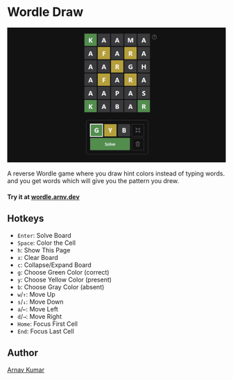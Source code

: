 # Wordle Draw
![Screenshot](images/screenshot.png)

A reverse Wordle game where you draw hint colors instead of typing words. and you get words which will give you the pattern you drew.

#### Try it at [wordle.arnv.dev](https://wordle.arnv.dev)

## Hotkeys

<!-- 
  const hotkeys = new Map<string[], string>([
    [["Enter"], "Solve Board"],
    [["Space"], "Color the Cell"],
    [["h"], "Show This Page"],
    [["x"], "Clear Board"],
    [["c"], "Collapse/Expand Board"],
    [["g"], "Choose Green Color (correct)"],
    [["y"], "Choose Yellow Color (present)"],
    [["b"], "Choose Gray Color (absent)"],
    [["w", "↑"], "Move Up"],
    [["s", "↓"], "Move Down"],
    [["a", "←"], "Move Left"],
    [["d", "→"], "Move Right"],
    [["Home"], "Focus First Cell"],
    [["End"], "Focus Last Cell"],
  ]);
 -->

- `Enter`: Solve Board
- `Space`: Color the Cell
- `h`: Show This Page
- `x`: Clear Board
- `c`: Collapse/Expand Board
- `g`: Choose Green Color (correct)
- `y`: Choose Yellow Color (present)
- `b`: Choose Gray Color (absent)
- `w`/`↑`: Move Up
- `s`/`↓`: Move Down
- `a`/`←`: Move Left
- `d`/`→`: Move Right
- `Home`: Focus First Cell
- `End`: Focus Last Cell

## Author
[Arnav Kumar](https://github.com/arnav-kr)